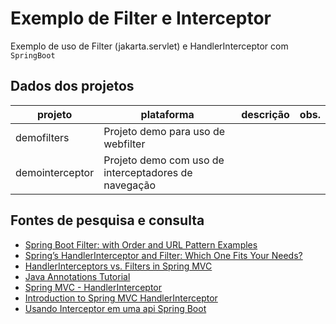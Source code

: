 # Exemplo de Filter e Interceptor
Exemplo de uso de Filter (jakarta.servlet) e HandlerInterceptor com `SpringBoot`

## Dados dos projetos

|projeto|plataforma|descrição|obs.|
|----|----|----|----|
|demofilters|Projeto demo para uso de webfilter|
|demointerceptor|Projeto demo com uso de interceptadores de navegação|

## Fontes de pesquisa e consulta
* [Spring Boot Filter: with Order and URL Pattern Examples](https://howtodoinjava.com/spring-boot/spring-filter-examples/)
* [Spring’s HandlerInterceptor and Filter: Which One Fits Your Needs?](https://javalaunchpad.com/understanding-the-difference-between-handler-interceptors-and-filters-in-spring-mvc/)
* [HandlerInterceptors vs. Filters in Spring MVC](https://www.baeldung.com/spring-mvc-handlerinterceptor-vs-filter)
* [Java Annotations Tutorial](https://enos.itcollege.ee/~jpoial/allalaadimised/reading/Java-Annotations-Tutorial.pdf)
* [Spring MVC - HandlerInterceptor](https://www.geeksforgeeks.org/spring-mvc-handlerinterceptor/)
* [Introduction to Spring MVC HandlerInterceptor](https://www.baeldung.com/spring-mvc-handlerinterceptor)
* [Usando Interceptor em uma api Spring Boot](https://mmarcosab.medium.com/usando-interceptor-em-uma-api-spring-boot-43585731d2b)
